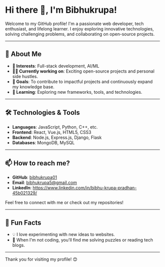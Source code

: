 # Hi there 👋, I'm Bibhukrupa!

Welcome to my GitHub profile! I'm a passionate web developer, tech enthusiast, and lifelong learner. I enjoy exploring innovative technologies, solving challenging problems, and collaborating on open-source projects.

---

## 🚀 About Me
- **🌟 Interests**: Full-stack development,  AI/ML
- **👷‍♂️ Currently working on**: Exciting open-source projects and personal side hustles.
- **🎯 Goals**: To contribute to impactful projects and continuously expand my knowledge base.
- **📖 Learning**: Exploring new frameworks, tools, and technologies.

---

## 🛠️ Technologies & Tools
- **Languages**: JavaScript, Python, C++, etc.
- **Frontend**: React, Vue.js, HTML5, CSS3
- **Backend**: Node.js, Express.js, Django, Flask
- **Databases**: MongoDB, MySQL

---

## 📫 How to reach me?
- **GitHub**: [bibhukrupa01](https://github.com/bibhukrupa01)
- **Email**: bibhukrupa5@gmail.com
- **LinkedIn**: https://www.linkedin.com/in/bibhu-krupa-pradhan-45b021329/

Feel free to connect with me or check out my repositories!

---

## 🌱 Fun Facts
- 💡 I love experimenting with new ideas to websites.
- 🧩 When I'm not coding, you'll find me solving puzzles or reading tech blogs.

---

Thank you for visiting my profile! 😊
